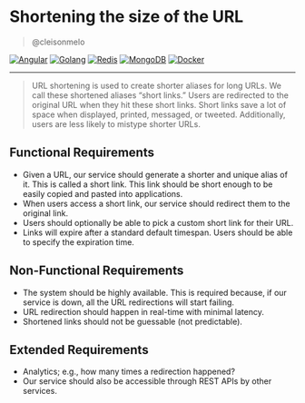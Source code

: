 # Shortening the size of the URL
>@cleisonmelo

[![Angular](https://img.shields.io/badge/Angular-11.0-DD0031.svg)](https://angular.io/)
[![Golang](https://img.shields.io/badge/Golang-1.16-00ACD7.svg)](https://golang.org/)
[![Redis](https://img.shields.io/badge/Redis-6.2-A41F16.svg)](https://redis.io/)
[![MongoDB](https://img.shields.io/badge/MongoDB-4.4-10AA50.svg)](https://www.mongodb.com/)
[![Docker](https://img.shields.io/badge/Docker-2.3-2496ED.svg)](https://www.docker.com/get-started)
___

  > URL shortening is used to create shorter aliases for long URLs. We call these shortened aliases “short links.” Users are redirected to the original URL when they hit these short   links. Short links save a lot of space when displayed, printed, messaged, or tweeted. Additionally, users are less likely to mistype shorter URLs.

## Functional Requirements

* Given a URL, our service should generate a shorter and unique alias of it. This is called a short link. This link should be short enough to be easily copied and pasted into applications.
* When users access a short link, our service should redirect them to the original link.
* Users should optionally be able to pick a custom short link for their URL.
* Links will expire after a standard default timespan. Users should be able to specify the expiration time.

## Non-Functional Requirements

* The system should be highly available. This is required because, if our service is down, all the URL redirections will start failing.
* URL redirection should happen in real-time with minimal latency.
* Shortened links should not be guessable (not predictable).

## Extended Requirements

* Analytics; e.g., how many times a redirection happened?
* Our service should also be accessible through REST APIs by other services.
